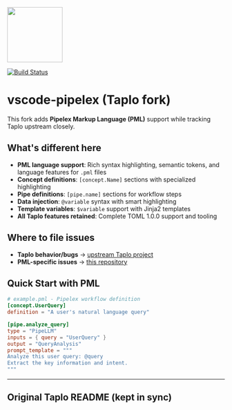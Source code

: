 <!-- GENERATED: do not edit the root README.md directly.
     Edit docs/pipelex/README.header.md and run scripts/compose-docs.sh -->

<div style="text-align:left"><img src="pipelex-icon.png" width="128"></div>

[![Build Status](https://github.com/PipelexLab/vscode-pipelex/workflows/CI/badge.svg)](https://github.com/PipelexLab/vscode-pipelex/actions)

# vscode-pipelex (Taplo fork)

This fork adds **Pipelex Markup Language (PML)** support while tracking Taplo upstream closely.

## What's different here
- **PML language support**: Rich syntax highlighting, semantic tokens, and language features for `.pml` files
- **Concept definitions**: `[concept.Name]` sections with specialized highlighting  
- **Pipe definitions**: `[pipe.name]` sections for workflow steps
- **Data injection**: `@variable` syntax with smart highlighting
- **Template variables**: `$variable` support with Jinja2 templates
- **All Taplo features retained**: Complete TOML 1.0.0 support and tooling

## Where to file issues
- **Taplo behavior/bugs** → [upstream Taplo project](https://github.com/tamasfe/taplo)
- **PML-specific issues** → [this repository](https://github.com/PipelexLab/vscode-pipelex/issues)

## Quick Start with PML
```toml
# example.pml - Pipelex workflow definition
[concept.UserQuery]
definition = "A user's natural language query"

[pipe.analyze_query]
type = "PipeLLM"
inputs = { query = "UserQuery" }
output = "QueryAnalysis"
prompt_template = """
Analyze this user query: @query
Extract the key information and intent.
"""
```

---

## Original Taplo README (kept in sync)
